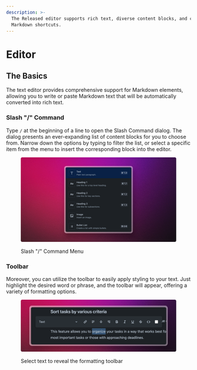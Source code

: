 ```yaml
---
description: >-
  The Released editor supports rich text, diverse content blocks, and convenient
  Markdown shortcuts.
---
```


# Editor

## The Basics

The text editor provides comprehensive support for Markdown elements, allowing you to write or paste Markdown text that will be automatically converted into rich text.&#x20;

### Slash "/" Command

Type `/` at the beginning of a line to open the Slash Command dialog. The dialog presents an ever-expanding list of content blocks for you to choose from. Narrow down the options by typing to filter the list, or select a specific item from the menu to insert the corresponding block into the editor.

<figure><img src="../../.gitbook/assets/Slash Dialog.png" alt=""><figcaption><p>Slash "/" Command Menu</p></figcaption></figure>

### Toolbar

Moreover, you can utilize the toolbar to easily apply styling to your text. Just highlight the desired word or phrase, and the toolbar will appear, offering a variety of formatting options.

<figure><img src="../../.gitbook/assets/Toolbar.png" alt=""><figcaption><p>Select text to reveal the formatting toolbar</p></figcaption></figure>

###
